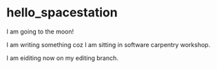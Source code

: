 # hello_spacestation
I am going to the moon!

I am writing something coz I am sitting in software carpentry workshop.

I am eiditing now on my editing branch. 
